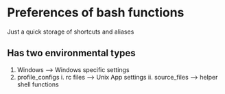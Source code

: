 # Preferences of bash functions

Just a quick storage of shortcuts and aliases

## Has two environmental types

1. Windows --> Windows specific settings
2. profile_configs
   i. rc files --> Unix App settings
   ii. source_files --> helper shell functions

